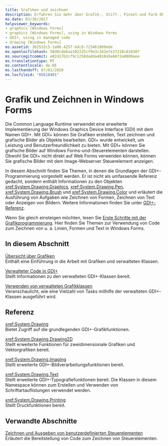 ```yaml
---
title: Grafiken und zeichnen
description: Erfahren Sie mehr über Grafik-, Stift-, Pinsel-und Farb Objekte sowie über das Ausführen von Aufgaben wie das Zeichnen von Formen, das Zeichnen von Text oder das Anzeigen von Bildern in Windows Forms.
ms.date: 03/30/2017
helpviewer_keywords:
- graphics [Windows Forms]
- graphics [Windows Forms], using in Windows Forms
- GDI+, using in managed code
- drawing [Windows Forms]
ms.assetid: 362532c5-1a06-4257-bdc8-723461009ede
ms.openlocfilehash: 58d8cde6aa102225cf9e3c342efe37218c818307
ms.sourcegitcommit: e02d17b2cf9c1258dadda4810a5e6072a0089aee
ms.translationtype: MT
ms.contentlocale: de-DE
ms.lasthandoff: 07/01/2020
ms.locfileid: "85618401"
---
```

# <a name="graphics-and-drawing-in-windows-forms"></a>Grafik und Zeichnen in Windows Forms
Die Common Language Runtime verwendet eine erweiterte Implementierung der Windows Graphics Device Interface (GDI) mit dem Namen GDI+. Mit GDI+ können Sie Grafiken erstellen, Text zeichnen und grafische Bilder als Objekte bearbeiten. GDI+ wurde entwickelt, um Leistung und Benutzerfreundlichkeit zu bieten. Mit GDI+ können Sie grafische Bilder auf Windows Forms-und-Steuerelementen darstellen. Obwohl Sie GDI+ nicht direkt auf Web Forms verwenden können, können Sie grafische Bilder mit dem Image-Webserver Steuerelement anzeigen.  
  
 In diesem Abschnitt finden Sie Themen, in denen die Grundlagen der GDI+-Programmierung vorgestellt werden. Er ist nicht als umfassende Referenz gedacht, sondern enthält Informationen zu den Objekten <xref:System.Drawing.Graphics>, <xref:System.Drawing.Pen>, <xref:System.Drawing.Brush> und <xref:System.Drawing.Color> und erläutert die Ausführung von Aufgaben wie Zeichnen von Formen, Zeichnen von Text oder Anzeigen von Bildern. Weitere Informationen finden Sie unter [GDI+-Referenz](/windows/desktop/gdiplus/-gdiplus-class-gdi-reference).  
  
 Wenn Sie gleich einsteigen möchten, lesen Sie [Erste Schritte mit der Grafikprogrammierung](getting-started-with-graphics-programming.md). Hier finden Sie Themen zur Verwendung von Code zum Zeichnen von u. a. Linien, Formen und Text in Windows Forms.  
  
## <a name="in-this-section"></a>In diesem Abschnitt  
 [Übersicht über Grafiken](graphics-overview-windows-forms.md)  
 Enthält eine Einführung in die Arbeit mit Grafiken und verwalteten Klassen.  
  
 [Verwalteter Code in GDI+](about-gdi-managed-code.md)  
 Stellt Informationen zu den verwalteten GDI+-Klassen bereit.  
  
 [Verwenden von verwalteten Grafikklassen](using-managed-graphics-classes.md)  
 Veranschaulicht, wie eine Vielzahl von Tasks mithilfe der verwalteten GDI+-Klassen ausgeführt wird.  
  
## <a name="reference"></a>Referenz  
 <xref:System.Drawing>  
 Bietet Zugriff auf die grundlegenden GDI+-Grafikfunktionen.  
  
 <xref:System.Drawing.Drawing2D>  
 Stellt erweiterte Funktionen für zweidimensionale Grafiken und Vektorgrafiken bereit.  
  
 <xref:System.Drawing.Imaging>  
 Stellt erweiterte GDI+-Bildverarbeitungsfunktionen bereit.  
  
 <xref:System.Drawing.Text>  
 Stellt erweiterte GDI+-Typografiefunktionen bereit. Die Klassen in diesem Namespace können zum Erstellen und Verwenden von Schriftartauflistungen verwendet werden.  
  
 <xref:System.Drawing.Printing>  
 Stellt Druckfunktionen bereit.  
  
## <a name="related-sections"></a>Verwandte Abschnitte  
 [Zeichnen und Ausgeben von benutzerdefinierten Steuerelementen](../controls/custom-control-painting-and-rendering.md)  
 Erläutert die Bereitstellung von Code zum Zeichnen von Steuerelementen.
